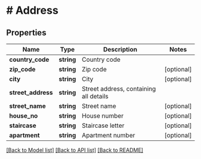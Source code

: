 # # Address

## Properties

Name | Type | Description | Notes
------------ | ------------- | ------------- | -------------
**country_code** | **string** | Country code | 
**zip_code** | **string** | Zip code | [optional] 
**city** | **string** | City | [optional] 
**street_address** | **string** | Street address, containing all details | 
**street_name** | **string** | Street name | [optional] 
**house_no** | **string** | House number | [optional] 
**staircase** | **string** | Staircase letter | [optional] 
**apartment** | **string** | Apartment number | [optional] 

[[Back to Model list]](../../README.md#documentation-for-models) [[Back to API list]](../../README.md#documentation-for-api-endpoints) [[Back to README]](../../README.md)



